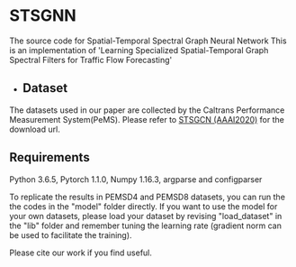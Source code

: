 # STSGNN
The source code for Spatial-Temporal Spectral Graph Neural Network 
This is an implementation of 'Learning Specialized Spatial-Temporal Graph Spectral Filters for Traffic Flow Forecasting'


* ## Dataset
The datasets used in our paper are collected by the Caltrans Performance Measurement System(PeMS). Please refer to [STSGCN (AAAI2020)](https://github.com/Davidham3/STSGCN) for the download url.


## Requirements

Python 3.6.5, Pytorch 1.1.0, Numpy 1.16.3, argparse and configparser



To replicate the results in PEMSD4 and PEMSD8 datasets, you can run the the codes in the "model" folder directly. If you want to use the model for your own datasets, please load your dataset by revising "load_dataset" in the "lib" folder and remember tuning the learning rate (gradient norm can be used to facilitate the training).

Please cite our work if you find useful.
